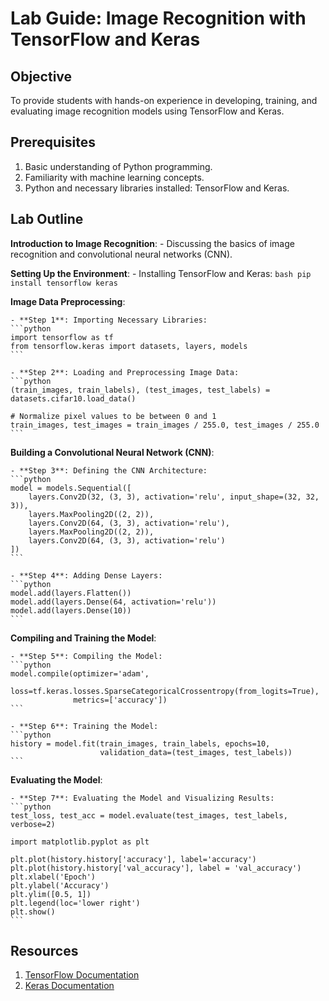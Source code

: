 # Lab Guide: Image Recognition with TensorFlow and Keras

## **Objective**

To provide students with hands-on experience in developing, training, and evaluating image recognition models using TensorFlow and Keras.

## **Prerequisites**

1. Basic understanding of Python programming.
2. Familiarity with machine learning concepts.
3. Python and necessary libraries installed: TensorFlow and Keras.

## **Lab Outline**

**Introduction to Image Recognition**:
    - Discussing the basics of image recognition and convolutional neural networks (CNN).
   
**Setting Up the Environment**:
    - Installing TensorFlow and Keras:
    ```bash
    pip install tensorflow keras
    ```

**Image Data Preprocessing**:

    - **Step 1**: Importing Necessary Libraries:
    ```python
    import tensorflow as tf
    from tensorflow.keras import datasets, layers, models
    ```

    - **Step 2**: Loading and Preprocessing Image Data:
    ```python
    (train_images, train_labels), (test_images, test_labels) = datasets.cifar10.load_data()
    
    # Normalize pixel values to be between 0 and 1
    train_images, test_images = train_images / 255.0, test_images / 255.0
    ```

**Building a Convolutional Neural Network (CNN)**:

    - **Step 3**: Defining the CNN Architecture:
    ```python
    model = models.Sequential([
        layers.Conv2D(32, (3, 3), activation='relu', input_shape=(32, 32, 3)),
        layers.MaxPooling2D((2, 2)),
        layers.Conv2D(64, (3, 3), activation='relu'),
        layers.MaxPooling2D((2, 2)),
        layers.Conv2D(64, (3, 3), activation='relu')
    ])
    ```

    - **Step 4**: Adding Dense Layers:
    ```python
    model.add(layers.Flatten())
    model.add(layers.Dense(64, activation='relu'))
    model.add(layers.Dense(10))
    ```

**Compiling and Training the Model**:

    - **Step 5**: Compiling the Model:
    ```python
    model.compile(optimizer='adam',
                  loss=tf.keras.losses.SparseCategoricalCrossentropy(from_logits=True),
                  metrics=['accuracy'])
    ```

    - **Step 6**: Training the Model:
    ```python
    history = model.fit(train_images, train_labels, epochs=10, 
                        validation_data=(test_images, test_labels))
    ```

**Evaluating the Model**:

    - **Step 7**: Evaluating the Model and Visualizing Results:
    ```python
    test_loss, test_acc = model.evaluate(test_images, test_labels, verbose=2)
    
    import matplotlib.pyplot as plt

    plt.plot(history.history['accuracy'], label='accuracy')
    plt.plot(history.history['val_accuracy'], label = 'val_accuracy')
    plt.xlabel('Epoch')
    plt.ylabel('Accuracy')
    plt.ylim([0.5, 1])
    plt.legend(loc='lower right')
    plt.show()
    ```



## **Resources**

1. [TensorFlow Documentation](https://www.tensorflow.org/api_docs)
2. [Keras Documentation](https://keras.io/api/)

